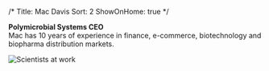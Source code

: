 /*
Title: Mac Davis
Sort: 2
ShowOnHome: true
*/

<p><strong>Polymicrobial Systems CEO</strong><br />Mac has 10 years of experience in finance, e-commerce, biotechnology and biopharma distribution markets.</p>

![Scientists at work](/images/background.jpg)

